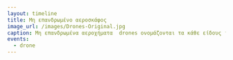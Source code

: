 ```yaml
---
layout: timeline 
title: Μη επανδρωμένο αεροσκάφος  
image_url: /images/Drones-Original.jpg
caption: Μη επανδρωμένα αεροχήματα  drones ονομάζονται τα κάθε είδους ιπτάμενα οχήματα που δεν έχουν χειριστή στην άτρακτό τους, αλλά πραγματοποιούν πτήσεις είτε αυτόνομα είτε μέσω τηλεκατεύθυνσης.
events:
  - drone
---
```

